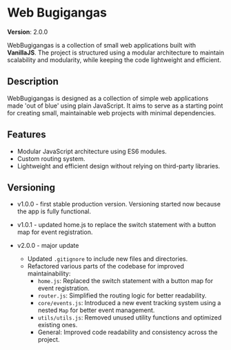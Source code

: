 # Web Bugigangas

**Version**: 2.0.0

WebBugigangas is a collection of small web applications built with **VanillaJS**.
The project is structured using a modular architecture to maintain scalability and modularity, while keeping the code lightweight and efficient.

## Description

WebBugigangas is designed as a collection of simple web applications made 'out of blue' using plain JavaScript. It aims to serve as a starting point for creating small, maintainable web projects with minimal dependencies.

## Features

- Modular JavaScript architecture using ES6 modules.
- Custom routing system.
- Lightweight and efficient design without relying on third-party libraries.

## Versioning

- v1.0.0 - first stable production version. Versioning started now because the app is fully functional.
- v1.0.1 - updated home.js to replace the switch statement with a button map for event registration.

- v2.0.0 - major update
  - Updated `.gitignore` to include new files and directories.
  - Refactored various parts of the codebase for improved maintainability:
    - `home.js`: Replaced the switch statement with a button map for event registration.
    - `router.js`: Simplified the routing logic for better readability.
    - `core/events.js`: Introduced a new event tracking system using a nested `Map` for better event management.
    - `utils/utils.js`: Removed unused utility functions and optimized existing ones.
    - General: Improved code readability and consistency across the project.
